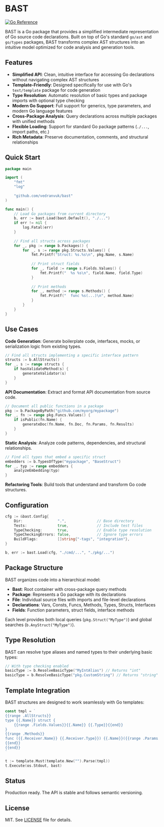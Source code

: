# BAST

[![Go Reference](https://pkg.go.dev/badge/github.com/vedranvuk/bast.svg)](https://pkg.go.dev/github.com/vedranvuk/bast)

BAST is a Go package that provides a simplified intermediate representation of Go source code declarations. Built on top of Go's standard `go/ast` and `go/types` packages, BAST transforms complex AST structures into an intuitive model optimized for code analysis and generation tools.

## Features

- **Simplified API**: Clean, intuitive interface for accessing Go declarations without navigating complex AST structures
- **Template-Friendly**: Designed specifically for use with Go's `text/template` package for code generation
- **Type Resolution**: Automatic resolution of basic types and package imports with optional type checking
- **Modern Go Support**: Full support for generics, type parameters, and modern Go language features  
- **Cross-Package Analysis**: Query declarations across multiple packages with unified methods
- **Flexible Loading**: Support for standard Go package patterns (`./...`, import paths, etc.)
- **Rich Metadata**: Preserve documentation, comments, and structural relationships

## Quick Start

```go
package main

import (
    "fmt"
    "log"
    
    "github.com/vedranvuk/bast"
)

func main() {
    // Load Go packages from current directory
    b, err := bast.Load(bast.Default(), "./...")
    if err != nil {
        log.Fatal(err)
    }
    
    // Find all structs across packages
    for _, pkg := range b.Packages() {
        for _, s := range pkg.Structs.Values() {
            fmt.Printf("Struct: %s.%s\n", pkg.Name, s.Name)
            
            // Print struct fields
            for _, field := range s.Fields.Values() {
                fmt.Printf("  %s %s\n", field.Name, field.Type)
            }
            
            // Print methods
            for _, method := range s.Methods() {
                fmt.Printf("  func %s(...)\n", method.Name)
            }
        }
    }
}
```

## Use Cases

**Code Generation**: Generate boilerplate code, interfaces, mocks, or serialization logic from existing types.

```go
// Find all structs implementing a specific interface pattern
structs := b.AllStructs()
for _, s := range structs {
    if hasValidateMethod(s) {
        generateValidator(s)
    }
}
```

**API Documentation**: Extract and format API documentation from source code.

```go
// Document all public functions in a package
pkg := b.PackageByPath("github.com/myorg/mypackage")
for _, fn := range pkg.Funcs.Values() {
    if isPublic(fn.Name) {
        generateDoc(fn.Name, fn.Doc, fn.Params, fn.Results)
    }
}
```

**Static Analysis**: Analyze code patterns, dependencies, and structural relationships.

```go
// Find all types that embed a specific struct
embedders := b.TypesOfType("mypackage", "BaseStruct")
for _, typ := range embedders {
    analyzeEmbedding(typ)
}
```

**Refactoring Tools**: Build tools that understand and transform Go code structures.

## Configuration

```go
cfg := &bast.Config{
    Dir:                ".",              // Base directory
    Tests:              true,             // Include test files
    TypeChecking:       true,             // Enable type resolution
    TypeCheckingErrors: false,            // Ignore type errors
    BuildFlags:         []string{"-tags", "integration"},
}

b, err := bast.Load(cfg, "./cmd/...", "./pkg/...")
```

## Package Structure

BAST organizes code into a hierarchical model:

- **Bast**: Root container with cross-package query methods
- **Package**: Represents a Go package with its declarations
- **File**: Individual source files with imports and file-level declarations
- **Declarations**: Vars, Consts, Funcs, Methods, Types, Structs, Interfaces
- **Fields**: Function parameters, struct fields, interface methods

Each level provides both local queries (`pkg.Struct("MyType")`) and global searches (`b.AnyStruct("MyType")`).

## Type Resolution

BAST can resolve type aliases and named types to their underlying basic types:

```go
// With type checking enabled
basicType := b.ResolveBasicType("MyIntAlias") // Returns "int"
basicType = b.ResolveBasicType("pkg.CustomString") // Returns "string"
```

## Template Integration

BAST structures are designed to work seamlessly with Go templates:

```go
const tmpl = `
{{range .AllStructs}}
type {{.Name}} struct {
    {{range .Fields.Values}}{{.Name}} {{.Type}}{{end}}
}
{{range .Methods}}
func ({{.Receiver.Name}} {{.Receiver.Type}}) {{.Name}}({{range .Params.Values}}{{.Name}} {{.Type}}{{end}})
{{end}}
{{end}}
`

t := template.Must(template.New("").Parse(tmpl))
t.Execute(os.Stdout, bast)
```

## Status

Production ready. The API is stable and follows semantic versioning.

## License

MIT. See [LICENSE](LICENSE) file for details.
